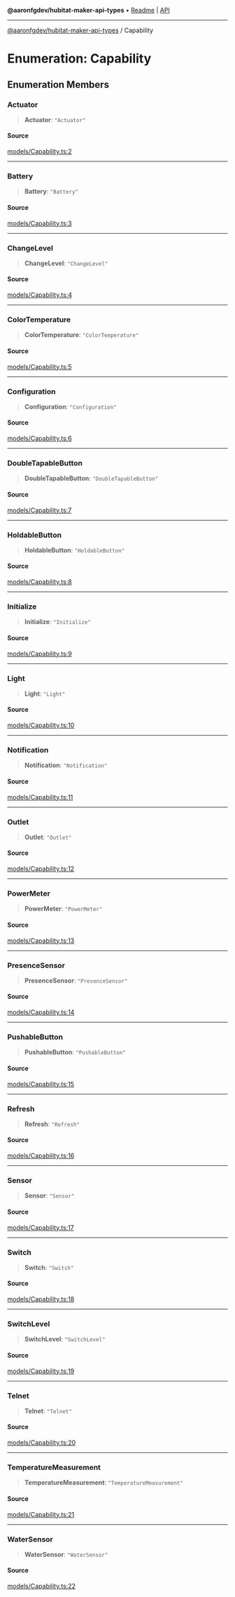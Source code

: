 **@aaronfgdev/hubitat-maker-api-types** • [Readme](../README.md) \| [API](../globals.md)

***

[@aaronfgdev/hubitat-maker-api-types](../README.md) / Capability

# Enumeration: Capability

## Enumeration Members

### Actuator

> **Actuator**: `"Actuator"`

#### Source

[models/Capability.ts:2](https://github.com/aaronfg/hubitat-maker-api-types/blob/a87585a/src/models/Capability.ts#L2)

***

### Battery

> **Battery**: `"Battery"`

#### Source

[models/Capability.ts:3](https://github.com/aaronfg/hubitat-maker-api-types/blob/a87585a/src/models/Capability.ts#L3)

***

### ChangeLevel

> **ChangeLevel**: `"ChangeLevel"`

#### Source

[models/Capability.ts:4](https://github.com/aaronfg/hubitat-maker-api-types/blob/a87585a/src/models/Capability.ts#L4)

***

### ColorTemperature

> **ColorTemperature**: `"ColorTemperature"`

#### Source

[models/Capability.ts:5](https://github.com/aaronfg/hubitat-maker-api-types/blob/a87585a/src/models/Capability.ts#L5)

***

### Configuration

> **Configuration**: `"Configuration"`

#### Source

[models/Capability.ts:6](https://github.com/aaronfg/hubitat-maker-api-types/blob/a87585a/src/models/Capability.ts#L6)

***

### DoubleTapableButton

> **DoubleTapableButton**: `"DoubleTapableButton"`

#### Source

[models/Capability.ts:7](https://github.com/aaronfg/hubitat-maker-api-types/blob/a87585a/src/models/Capability.ts#L7)

***

### HoldableButton

> **HoldableButton**: `"HoldableButton"`

#### Source

[models/Capability.ts:8](https://github.com/aaronfg/hubitat-maker-api-types/blob/a87585a/src/models/Capability.ts#L8)

***

### Initialize

> **Initialize**: `"Initialize"`

#### Source

[models/Capability.ts:9](https://github.com/aaronfg/hubitat-maker-api-types/blob/a87585a/src/models/Capability.ts#L9)

***

### Light

> **Light**: `"Light"`

#### Source

[models/Capability.ts:10](https://github.com/aaronfg/hubitat-maker-api-types/blob/a87585a/src/models/Capability.ts#L10)

***

### Notification

> **Notification**: `"Notification"`

#### Source

[models/Capability.ts:11](https://github.com/aaronfg/hubitat-maker-api-types/blob/a87585a/src/models/Capability.ts#L11)

***

### Outlet

> **Outlet**: `"Outlet"`

#### Source

[models/Capability.ts:12](https://github.com/aaronfg/hubitat-maker-api-types/blob/a87585a/src/models/Capability.ts#L12)

***

### PowerMeter

> **PowerMeter**: `"PowerMeter"`

#### Source

[models/Capability.ts:13](https://github.com/aaronfg/hubitat-maker-api-types/blob/a87585a/src/models/Capability.ts#L13)

***

### PresenceSensor

> **PresenceSensor**: `"PresenceSensor"`

#### Source

[models/Capability.ts:14](https://github.com/aaronfg/hubitat-maker-api-types/blob/a87585a/src/models/Capability.ts#L14)

***

### PushableButton

> **PushableButton**: `"PushableButton"`

#### Source

[models/Capability.ts:15](https://github.com/aaronfg/hubitat-maker-api-types/blob/a87585a/src/models/Capability.ts#L15)

***

### Refresh

> **Refresh**: `"Refresh"`

#### Source

[models/Capability.ts:16](https://github.com/aaronfg/hubitat-maker-api-types/blob/a87585a/src/models/Capability.ts#L16)

***

### Sensor

> **Sensor**: `"Sensor"`

#### Source

[models/Capability.ts:17](https://github.com/aaronfg/hubitat-maker-api-types/blob/a87585a/src/models/Capability.ts#L17)

***

### Switch

> **Switch**: `"Switch"`

#### Source

[models/Capability.ts:18](https://github.com/aaronfg/hubitat-maker-api-types/blob/a87585a/src/models/Capability.ts#L18)

***

### SwitchLevel

> **SwitchLevel**: `"SwitchLevel"`

#### Source

[models/Capability.ts:19](https://github.com/aaronfg/hubitat-maker-api-types/blob/a87585a/src/models/Capability.ts#L19)

***

### Telnet

> **Telnet**: `"Telnet"`

#### Source

[models/Capability.ts:20](https://github.com/aaronfg/hubitat-maker-api-types/blob/a87585a/src/models/Capability.ts#L20)

***

### TemperatureMeasurement

> **TemperatureMeasurement**: `"TemperatureMeasurement"`

#### Source

[models/Capability.ts:21](https://github.com/aaronfg/hubitat-maker-api-types/blob/a87585a/src/models/Capability.ts#L21)

***

### WaterSensor

> **WaterSensor**: `"WaterSensor"`

#### Source

[models/Capability.ts:22](https://github.com/aaronfg/hubitat-maker-api-types/blob/a87585a/src/models/Capability.ts#L22)
